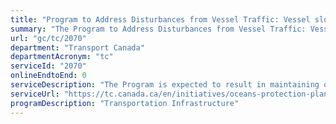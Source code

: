 ```yaml
---
title: "Program to Address Disturbances from Vessel Traffic: Vessel slowdown"
summary: "The Program to Address Disturbances from Vessel Traffic: Vessel slowdown service from Transport Canada is not available end-to-end online, according to the GC Service Inventory."
url: "gc/tc/2070"
department: "Transport Canada"
departmentAcronym: "tc"
serviceId: "2070"
onlineEndtoEnd: 0
serviceDescription: "The Program is expected to result in maintaining or increasing participation of vessels in an expanded voluntary slowdown in the Salish Sea."
serviceUrl: "https://tc.canada.ca/en/initiatives/oceans-protection-plan/improving-marine-safety-through-oceans-protection-plan#toc2"
programDescription: "Transportation Infrastructure"
---
```

